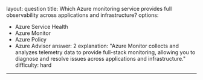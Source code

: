
layout: question
title: Which Azure monitoring service provides full observability across applications and infrastructure?
options:
- Azure Service Health
- Azure Monitor
- Azure Policy
- Azure Advisor
answer: 2
explanation: "Azure Monitor collects and analyzes telemetry data to provide full-stack monitoring, allowing you to diagnose and resolve issues across applications and infrastructure."
difficulty: hard
---
